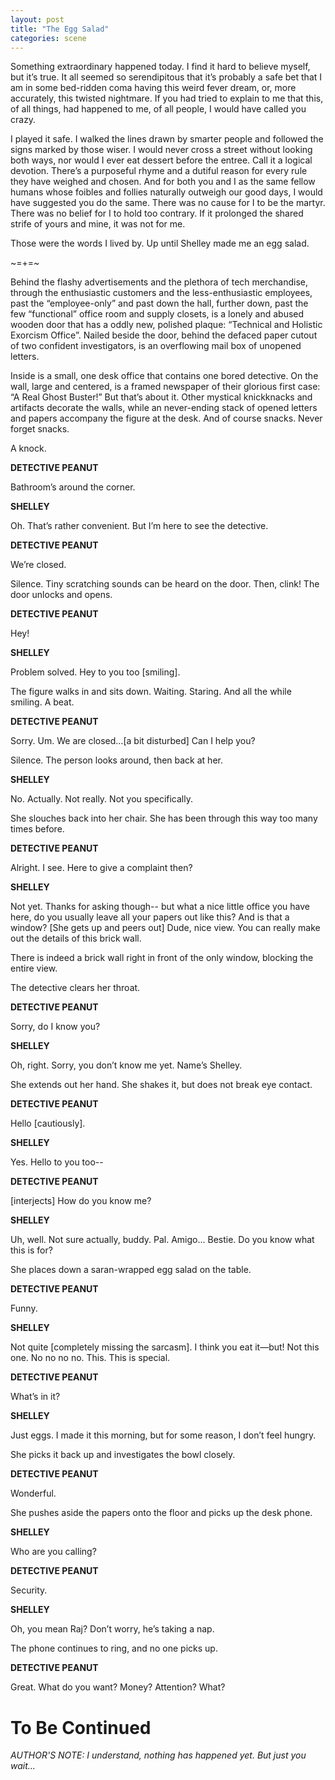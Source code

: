 ```yaml
---
layout: post
title: "The Egg Salad"
categories: scene
---
```


Something extraordinary happened today. I find it hard to believe myself, but it’s true. It all seemed so serendipitous that it’s probably a safe bet that I am in some bed-ridden coma having this weird fever dream, or, more accurately, this twisted nightmare. If you had tried to explain to me that this, of all things, had happened to me, of all people, I would have called you crazy.

I played it safe. I walked the lines drawn by smarter people and followed the signs marked by those wiser. I would never cross a street without looking both ways, nor would I ever eat dessert before the entree. Call it a logical devotion. There’s a purposeful rhyme and a dutiful reason for every rule they have weighed and chosen. And for both you and I as the same fellow humans whose foibles and follies naturally outweigh our good days, I would have suggested you do the same. There was no cause for I to be the martyr. There was no belief for I to hold too contrary. If it prolonged the shared strife of yours and mine, it was not for me.

Those were the words I lived by. Up until Shelley made me an egg salad.

~=+=~

Behind the flashy advertisements and the plethora of tech merchandise, through the enthusiastic customers and the less-enthusiastic employees, past the “employee-only” and past down the hall, further down, past the few “functional” office room and supply closets, is a lonely and abused wooden door that has a oddly new, polished plaque: “Technical and Holistic Exorcism Office”. Nailed beside the door, behind the defaced paper cutout of two confident investigators, is an overflowing mail box of unopened letters.

Inside is a small, one desk office that contains one bored detective. On the wall, large and centered, is a framed newspaper of their glorious first case: “A Real Ghost Buster!” But that’s about it. Other mystical knickknacks and artifacts decorate the walls, while an never-ending stack of opened letters and papers accompany the figure at the desk. And of course snacks. Never forget snacks.

A knock.

**DETECTIVE PEANUT**

Bathroom’s around the corner.

**SHELLEY**

Oh. That’s rather convenient. But I’m here to see the detective.

**DETECTIVE PEANUT**

We’re closed.

Silence. Tiny scratching sounds can be heard on the door. Then, clink! The door unlocks and opens.

**DETECTIVE PEANUT**

Hey!

**SHELLEY**

Problem solved. Hey to you too [smiling].

The figure walks in and sits down. Waiting. Staring. And all the while smiling. A beat.

**DETECTIVE PEANUT**

Sorry. Um. We are closed…[a bit disturbed] Can I help you?

Silence. The person looks around, then back at her.

**SHELLEY**

No. Actually. Not really. Not you specifically.

She slouches back into her chair. She has been through this way too many times before.

**DETECTIVE PEANUT**

Alright. I see. Here to give a complaint then?

**SHELLEY**

Not yet. Thanks for asking though-- but what a nice little office you have here, do you usually leave all your papers out like this? And is that a window? [She gets up and peers out] Dude, nice view. You can really make out the details of this brick wall.

There is indeed a brick wall right in front of the only window, blocking the entire view.

The detective clears her throat.

**DETECTIVE PEANUT**

Sorry, do I know you?

**SHELLEY**

Oh, right. Sorry, you don’t know me yet. Name’s Shelley.

She extends out her hand. She shakes it, but does not break eye contact.

**DETECTIVE PEANUT**

Hello [cautiously].

**SHELLEY**

Yes. Hello to you too--

**DETECTIVE PEANUT**

[interjects] How do you know me?

**SHELLEY**

Uh, well. Not sure actually, buddy. Pal. Amigo… Bestie. Do you know what this is for?

She places down a saran-wrapped egg salad on the table.

**DETECTIVE PEANUT**

Funny.

**SHELLEY**

Not quite [completely missing the sarcasm]. I think you eat it—but! Not this one. No no no no. This. This is special.

**DETECTIVE PEANUT**

What’s in it?

**SHELLEY**

Just eggs. I made it this morning, but for some reason, I don’t feel hungry.

She picks it back up and investigates the bowl closely.

**DETECTIVE PEANUT**

Wonderful.

She pushes aside the papers onto the floor and picks up the desk phone.

**SHELLEY**

Who are you calling?

**DETECTIVE PEANUT**

Security.

**SHELLEY**

Oh, you mean Raj? Don’t worry, he’s taking a nap.

The phone continues to ring, and no one picks up.

**DETECTIVE PEANUT**

Great. What do you want? Money? Attention? What?

# To Be Continued

*AUTHOR'S NOTE: I understand, nothing has happened yet. But just you wait...*
